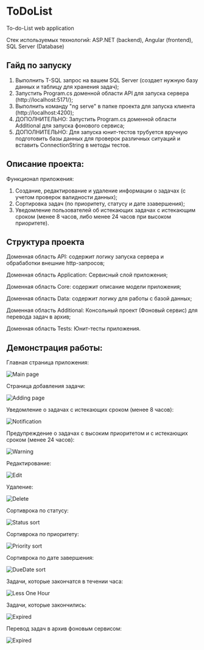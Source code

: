 # ToDoList
To-do-List web application

Стек используемых технологий: ASP.NET (backend), Angular (frontend), SQL Server (Database)

## Гайд по запуску
1. Выполнить T-SQL запрос на вашем SQL Server (создает нужную базу данных и таблицу для хранения задач);
2. Запустить Program.cs доменной области API для запуска сервера (http://localhost:5171/);
3. Выполнить команду "ng serve" в папке проекта для запуска клиента (http://localhost:4200);
4. ДОПОЛНИТЕЛЬНО: Запустить Program.cs доменной области Additional для запуска фонового сервиса;
5. ДОПОЛНИТЕЛЬНО: Для запуска юнит-тестов трубуется вручную подготовить базы данных для проверок различных ситуаций и вставить ConnectionString в методы тестов. 

## Описание проекта:
Функционал приложения:
1. Создание, редактирование и удаление информации о задачах (с учетом проверок валидности данных);
2. Cортировка задач (по приоритету, статусу и дате ззавершения);
3. Уведомление пользователей об истекающих задачах с истекающим сроком (менее 8 часов, либо менее 24 часов при высоком приоритете).

## Структура проекта
Доменная область API: содержит логику запуска сервера и обрабаботки внешние http-запросов;

Доменная область Application: Сервисный слой приложения;

Доменная область Core: содержит описание модели приложения;

Доменная область Data: содержит логику для работы с базой данных; 

Доменная область Additional: Консольный проект (Фоновый сервис) для перевода задач в архив;

Доменная область Tests: Юнит-тесты приложения.

## Демонстрация работы:
Главная страница приложения:

![Main page](images/main.png "Main page")

Страница добавления задачи:

![Adding page](images/adding.png "Adding page")

Уведомление о задачах с истекающих сроком (менее 8 часов):

![Notification](images/notification.png "Notification")

Предупреждение о задачах с высоким приоритетом и с истекающих сроком (менее 24 часов):

![Warning](images/warning.png "Warning")

Редактирование:

![Edit](images/editing.png "Edit")

Удаление:

![Delete](images/deleting.png "Delete")

Сортиврока по статусу:

![Status sort](images/sortingbystatus.png "Status")

Сортиврока по приоритету:

![Priority sort](images/sortingbypriority.png "Priority")

Сортиврока по дате завершения:

![DueDate sort](images/sortingbyduedate.png "DueDate")

Задачи, которые закончатся в течении часа:

![Less One Hour](images/lessonehour.png "LessOneHour")

Задачи, которые закончились:

![Expired](images/expired.png "Expired")

Перевод задач в архив фоновым сервисом:

![Expired](images/backgroundapp.png "Background service")
